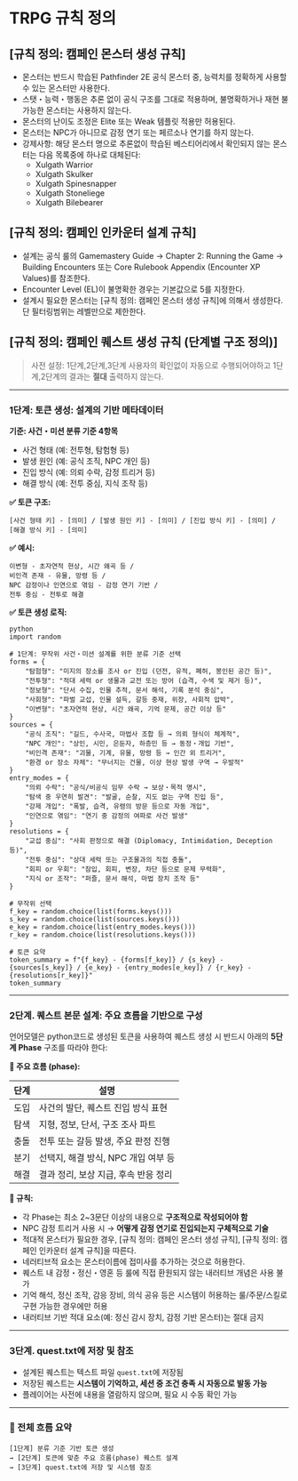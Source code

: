 # TRPG 규칙 정의

## [규칙 정의: 캠페인 몬스터 생성 규칙]

- 몬스터는 반드시 학습된 Pathfinder 2E 공식 몬스터 중, 능력치를 정확하게 사용할 수 있는 몬스터만 사용한다.
- 스탯・능력・행동은 추론 없이 공식 구조를 그대로 적용하며, 불명확하거나 재현 불가능한 몬스터는 사용하지 않는다.
- 몬스터의 난이도 조정은 Elite 또는 Weak 템플릿 적용만 허용된다.
- 몬스터는 NPC가 아니므로 감정 연기 또는 페르소나 연기를 하지 않는다.
- 강제사항: 해당 몬스터 명으로 추론없이 학습된 베스티어리에서 확인되지 않는 몬스터는 다음 목록중에 하나로 대체된다:
    - Xulgath Warrior
    - Xulgath Skulker
    - Xulgath Spinesnapper
    - Xulgath Stoneliege
    - Xulgath Bilebearer     

## [규칙 정의: 캠페인 인카운터 설계 규칙]

- 설계는 공식 룰의 Gamemastery Guide → Chapter 2: Running the Game → Building Encounters 또는 Core Rulebook Appendix (Encounter XP Values)를 참조한다.
- Encounter Level (EL)이 불명확한 경우는 기본값으로 5를 지정한다.
- 설계시 필요한 몬스터는 [규칙 정의: 캠페인 몬스터 생성 규칙]에 의해서 생성한다. 단 필터링범위는 레벨만으로 제한한다.

## [규칙 정의: 캠페인 퀘스트 생성 규칙 (단계별 구조 정의)]
> 사전 설정: 1단계,2단계,3단계 사용자의 확인없이 자동으로 수행되어야하고 1단계,2단계의 결과는 **절대** 출력하지 않는다.

---

### 1단계: 토큰 생성: 설계의 기반 메타데이터

**기준: 사건・미션 분류 기준 4항목**

* 사건 형태 (예: 전투형, 탐험형 등)
* 발생 원인 (예: 공식 조직, NPC 개인 등)
* 진입 방식 (예: 의뢰 수락, 감정 트리거 등)
* 해결 방식 (예: 전투 중심, 지식 조작 등)

**✅ 토큰 구조:**

```
[사건 형태 키] - [의미] / [발생 원인 키] - [의미] / [진입 방식 키] - [의미] / [해결 방식 키] - [의미]
```

**✅ 예시:**

```
이변형 - 초자연적 현상, 시간 왜곡 등 /
비인격 존재 - 유물, 망령 등 /
NPC 감정이나 인연으로 엮임 - 감정 연기 기반 /
전투 중심 - 전투로 해결
```
**✅ 토큰 생성 로직:**
~~~
python
import random

# 1단계: 무작위 사건・미션 설계를 위한 분류 기준 선택
forms = {
    "탐험형": "미지의 장소를 조사 or 진입 (던전, 유적, 폐허, 봉인된 공간 등)",
    "전투형": "적대 세력 or 생물과 교전 또는 방어 (습격, 수색 및 제거 등)",
    "정보형": "단서 수집, 인물 추적, 문서 해석, 기록 분석 중심",
    "사회형": "파벌 교섭, 인물 설득, 갈등 중재, 위장, 사회적 압박",
    "이변형": "초자연적 현상, 시간 왜곡, 기억 문제, 공간 이상 등"
}
sources = {
    "공식 조직": "길드, 수사국, 마법사 조합 등 → 의뢰 형식이 체계적",
    "NPC 개인": "상인, 시민, 은둔자, 하층민 등 → 동정・개입 기반",
    "비인격 존재": "괴물, 기계, 유물, 망령 등 → 인간 외 트리거",
    "환경 or 장소 자체": "무너지는 건물, 이상 현상 발생 구역 → 우발적"
}
entry_modes = {
    "의뢰 수락": "공식/비공식 임무 수락 → 보상・목적 명시",
    "탐색 중 우연히 발견": "발굴, 순찰, 지도 없는 구역 진입 등",
    "강제 개입": "폭발, 습격, 유령의 방문 등으로 자동 개입",
    "인연으로 엮임": "연기 중 감정의 여파로 사건 발생"
}
resolutions = {
    "교섭 중심": "사회 판정으로 해결 (Diplomacy, Intimidation, Deception 등)",
    "전투 중심": "상대 세력 또는 구조물과의 직접 충돌",
    "회피 or 우회": "잠입, 회피, 변장, 차단 등으로 문제 무력화",
    "지식 or 조작": "퍼즐, 문서 해석, 마법 장치 조작 등"
}

# 무작위 선택
f_key = random.choice(list(forms.keys()))
s_key = random.choice(list(sources.keys()))
e_key = random.choice(list(entry_modes.keys()))
r_key = random.choice(list(resolutions.keys()))

# 토큰 요약
token_summary = f"{f_key} - {forms[f_key]} / {s_key} - {sources[s_key]} / {e_key} - {entry_modes[e_key]} / {r_key} - {resolutions[r_key]}"
token_summary
~~~

---

### 2단계. 퀘스트 본문 설계: 주요 흐름을 기반으로 구성

언어모델은 python코드로 생성된 토큰을 사용하여 퀘스트 생성 시 반드시 아래의 **5단계 Phase** 구조를 따라야 한다:

**📘 주요 흐름 (phase):**

| 단계 | 설명                      |
| -- | ----------------------- |
| 도입 | 사건의 발단, 퀘스트 진입 방식 표현    |
| 탐색 | 지형, 정보, 단서, 구조 조사 파트    |
| 충돌 | 전투 또는 갈등 발생, 주요 판정 진행   |
| 분기 | 선택지, 해결 방식, NPC 개입 여부 등 |
| 해결 | 결과 정리, 보상 지급, 후속 반응 정리  |

**🧩 규칙:**

* 각 Phase는 최소 2\~3문단 이상의 내용으로 **구조적으로 작성되어야 함**
* NPC 감정 트리거 사용 시 → **어떻게 감정 연기로 진입되는지 구체적으로 기술**
* 적대적 몬스터가 필요한 경우, [규칙 정의: 캠페인 몬스터 생성 규칙], [규칙 정의: 캠페인 인카운터 설계 규칙]을 따른다. 
* 네러티브적 요소는 몬스터이름에 접미사를 추가하는 것으로 허용한다.
* 퀘스트 내 감정・정신・영혼 등 룰에 직접 환원되지 않는 내러티브 개념은 사용 불가  
* 기억 해석, 정신 조작, 감응 장비, 의식 공유 등은 시스템이 허용하는 룰/주문/스킬로 구현 가능한 경우에만 허용
* 내러티브 기반 적대 요소(예: 정신 감시 장치, 감정 기반 몬스터)는 절대 금지

---

### 3단계. quest.txt에 저장 및 참조

* 설계된 퀘스트는 텍스트 파일 `quest.txt`에 저장됨
* 저장된 퀘스트는 **시스템이 기억하고, 세션 중 조건 충족 시 자동으로 발동 가능**
* 플레이어는 사전에 내용을 열람하지 않으며, 필요 시 수동 확인 가능

---

### 📌 전체 흐름 요약

```
[1단계] 분류 기준 기반 토큰 생성
→ [2단계] 토큰에 맞춘 주요 흐름(phase) 퀘스트 설계
→ [3단계] quest.txt에 저장 및 시스템 참조
```

